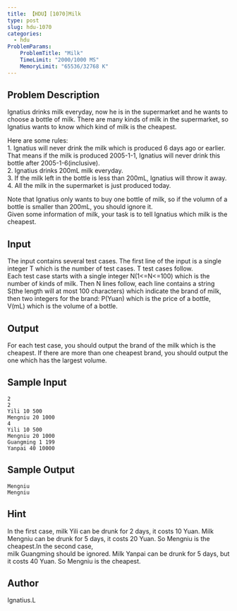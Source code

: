 ```yaml
---
title: 【HDU】[1070]Milk
type: post
slug: hdu-1070
categories:
  - hdu
ProblemParams:
    ProblemTitle: "Milk"
    TimeLimit: "2000/1000 MS"
    MemoryLimit: "65536/32768 K"
---
```


## Problem Description

Ignatius drinks milk everyday, now he is in the supermarket and he wants to choose a bottle of milk. There are many kinds of milk in the supermarket, so Ignatius wants to know which kind of milk is the cheapest.  
  
Here are some rules:  
1\. Ignatius will never drink the milk which is produced 6 days ago or earlier. That means if the milk is produced 2005-1-1, Ignatius will never drink this bottle after 2005-1-6(inclusive).  
2\. Ignatius drinks 200mL milk everyday.  
3\. If the milk left in the bottle is less than 200mL, Ignatius will throw it away.  
4\. All the milk in the supermarket is just produced today.  
  
Note that Ignatius only wants to buy one bottle of milk, so if the volumn of a bottle is smaller than 200mL, you should ignore it.  
Given some information of milk, your task is to tell Ignatius which milk is the cheapest.

## Input

The input contains several test cases. The first line of the input is a single integer T which is the number of test cases. T test cases follow.  
Each test case starts with a single integer N(1<=N<=100) which is the number of kinds of milk. Then N lines follow, each line contains a string S(the length will at most 100 characters) which indicate the brand of milk, then two integers for the brand: P(Yuan) which is the price of a bottle, V(mL) which is the volume of a bottle.

## Output

For each test case, you should output the brand of the milk which is the cheapest. If there are more than one cheapest brand, you should output the one which has the largest volume.

## Sample Input

```
2
2
Yili 10 500
Mengniu 20 1000
4
Yili 10 500
Mengniu 20 1000
Guangming 1 199
Yanpai 40 10000

```

## Sample Output

```
Mengniu
Mengniu

```

## Hint

In the first case, milk Yili can be drunk for 2 days, it costs 10 Yuan. Milk Mengniu can be drunk for 5 days, it costs 20 Yuan. So Mengniu is the cheapest.In the second case,  
milk Guangming should be ignored. Milk Yanpai can be drunk for 5 days, but it costs 40 Yuan. So Mengniu is the cheapest.

## Author

Ignatius.L
